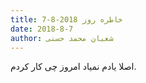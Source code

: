 ```yaml
---
title: خاطره روز 2018-8-7
date: 2018-8-7
author: شعبان محمد حسنی
---
```


اصلا یادم نمیاد امروز چی کار کردم.